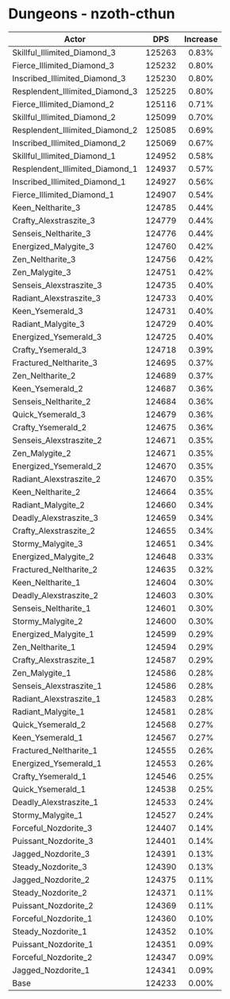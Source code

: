 # Dungeons - nzoth-cthun
| Actor | DPS | Increase |
|---|:---:|:---:|
|Skillful_Illimited_Diamond_3|125263|0.83%|
|Fierce_Illimited_Diamond_3|125232|0.80%|
|Inscribed_Illimited_Diamond_3|125230|0.80%|
|Resplendent_Illimited_Diamond_3|125225|0.80%|
|Fierce_Illimited_Diamond_2|125116|0.71%|
|Skillful_Illimited_Diamond_2|125099|0.70%|
|Resplendent_Illimited_Diamond_2|125085|0.69%|
|Inscribed_Illimited_Diamond_2|125069|0.67%|
|Skillful_Illimited_Diamond_1|124952|0.58%|
|Resplendent_Illimited_Diamond_1|124937|0.57%|
|Inscribed_Illimited_Diamond_1|124927|0.56%|
|Fierce_Illimited_Diamond_1|124907|0.54%|
|Keen_Neltharite_3|124785|0.44%|
|Crafty_Alexstraszite_3|124779|0.44%|
|Senseis_Neltharite_3|124776|0.44%|
|Energized_Malygite_3|124760|0.42%|
|Zen_Neltharite_3|124756|0.42%|
|Zen_Malygite_3|124751|0.42%|
|Senseis_Alexstraszite_3|124735|0.40%|
|Radiant_Alexstraszite_3|124733|0.40%|
|Keen_Ysemerald_3|124731|0.40%|
|Radiant_Malygite_3|124729|0.40%|
|Energized_Ysemerald_3|124725|0.40%|
|Crafty_Ysemerald_3|124718|0.39%|
|Fractured_Neltharite_3|124695|0.37%|
|Zen_Neltharite_2|124689|0.37%|
|Keen_Ysemerald_2|124687|0.36%|
|Senseis_Neltharite_2|124684|0.36%|
|Quick_Ysemerald_3|124679|0.36%|
|Crafty_Ysemerald_2|124675|0.36%|
|Senseis_Alexstraszite_2|124671|0.35%|
|Zen_Malygite_2|124671|0.35%|
|Energized_Ysemerald_2|124670|0.35%|
|Radiant_Alexstraszite_2|124670|0.35%|
|Keen_Neltharite_2|124664|0.35%|
|Radiant_Malygite_2|124660|0.34%|
|Deadly_Alexstraszite_3|124659|0.34%|
|Crafty_Alexstraszite_2|124655|0.34%|
|Stormy_Malygite_3|124651|0.34%|
|Energized_Malygite_2|124648|0.33%|
|Fractured_Neltharite_2|124635|0.32%|
|Keen_Neltharite_1|124604|0.30%|
|Deadly_Alexstraszite_2|124603|0.30%|
|Senseis_Neltharite_1|124601|0.30%|
|Stormy_Malygite_2|124600|0.30%|
|Energized_Malygite_1|124599|0.29%|
|Zen_Neltharite_1|124594|0.29%|
|Crafty_Alexstraszite_1|124587|0.29%|
|Zen_Malygite_1|124586|0.28%|
|Senseis_Alexstraszite_1|124586|0.28%|
|Radiant_Alexstraszite_1|124583|0.28%|
|Radiant_Malygite_1|124581|0.28%|
|Quick_Ysemerald_2|124568|0.27%|
|Keen_Ysemerald_1|124567|0.27%|
|Fractured_Neltharite_1|124555|0.26%|
|Energized_Ysemerald_1|124553|0.26%|
|Crafty_Ysemerald_1|124546|0.25%|
|Quick_Ysemerald_1|124538|0.25%|
|Deadly_Alexstraszite_1|124533|0.24%|
|Stormy_Malygite_1|124527|0.24%|
|Forceful_Nozdorite_3|124407|0.14%|
|Puissant_Nozdorite_3|124401|0.14%|
|Jagged_Nozdorite_3|124391|0.13%|
|Steady_Nozdorite_3|124390|0.13%|
|Jagged_Nozdorite_2|124375|0.11%|
|Steady_Nozdorite_2|124371|0.11%|
|Puissant_Nozdorite_2|124369|0.11%|
|Forceful_Nozdorite_1|124360|0.10%|
|Steady_Nozdorite_1|124352|0.10%|
|Puissant_Nozdorite_1|124351|0.09%|
|Forceful_Nozdorite_2|124347|0.09%|
|Jagged_Nozdorite_1|124341|0.09%|
|Base|124233|0.00%|
